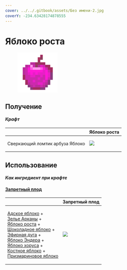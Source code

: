```yaml
---
cover: ../../.gitbook/assets/Без имени-2.jpg
coverY: -234.63428174878555
---
```


# Яблоко роста

<figure><img src="../../.gitbook/assets/lofty_stature_128.png" alt=""><figcaption></figcaption></figure>

## Получение

#### _Крафт_

|                                        |  Яблоко роста                                 |
| -------------------------------------- | --------------------------------------------- |
| <p>Сверкающий ломтик арбуза	Яблоко</p> | ![](../../.gitbook/assets/lofty\_stature.png) |

## Использование

#### _Как ингредиент при крафте_

#### [Запретный плод](forbidden_fruit.md)

|                                                                                                                                                                                                                                                                                                                                                                                                                                                   |  Запретный плод                                 |
| ------------------------------------------------------------------------------------------------------------------------------------------------------------------------------------------------------------------------------------------------------------------------------------------------------------------------------------------------------------------------------------------------------------------------------------------------- | ----------------------------------------------- |
| <p><a href="_netherwart.md">Адское яблоко</a> +<br><a href="weak_arcana_potion.md">Зелье Арканы</a> +<br><a href="lofty_stature.md">Яблоко роста</a> +<br><a href="_chocolate.md">Шоколадное яблоко</a> +<br><a href="ethereal_arc.md">Эфирная дуга</a> +<br><a href="ender.md">Яблоко Эндера</a> +<br><a href="_chorus.md">Яблоко хоруса</a> +<br><a href="bone.md">Костное яблоко</a> +<br><a href="prismarine.md">Призмариновое яблоко</a></p> | ![](../../.gitbook/assets/forbidden\_fruit.png) |


